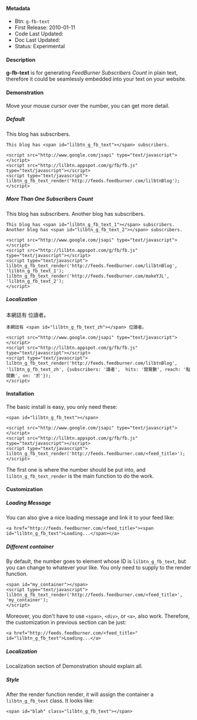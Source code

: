 #### Metadata

* Btn: `g-fb-text`
* First Release: 2010-01-11
* Code Last Updated:
* Doc Last Updated:
* Status: Experimental

#### Description

**g-fb-text** is for generating *FeedBurner Subscribers Count* in plain text, therefore it could be seamlessly embedded into your text on your website.

#### Demonstration

Move your mouse cursor over the number, you can get more detail.

##### Default

This blog has <span id="lilbtn_g_fb_text"></span> subscribers.

<script type="text/javascript">
lilbtn_g_fb_text_render('http://feeds.feedburner.com/lilbtnBlog');
</script>

	This blog has <span id="lilbtn_g_fb_text"></span> subscribers.
	
	<script src="http://www.google.com/jsapi" type="text/javascript"></script>
	<script src="http://lilbtn.appspot.com/g/fb/fb.js" type="text/javascript"></script>
	<script type="text/javascript">
	lilbtn_g_fb_text_render('http://feeds.feedburner.com/lilbtnBlog');
	</script>

##### More Than One Subscribers Count

This blog has <span id="lilbtn_g_fb_text_1"></span> subscribers. Another blog has <span id="lilbtn_g_fb_text_2"></span> subscribers.

<script type="text/javascript">
lilbtn_g_fb_text_render('http://feeds.feedburner.com/lilbtnBlog', 'lilbtn_g_fb_text_1');
lilbtn_g_fb_text_render('http://feeds.feedburner.com/makeYJL', 'lilbtn_g_fb_text_2');
</script>

	This blog has <span id="lilbtn_g_fb_text_1"></span> subscribers. Another blog has <span id="lilbtn_g_fb_text_2"></span> subscribers.

	<script src="http://www.google.com/jsapi" type="text/javascript"></script>
	<script src="http://lilbtn.appspot.com/g/fb/fb.js" type="text/javascript"></script>
	<script type="text/javascript">
	lilbtn_g_fb_text_render('http://feeds.feedburner.com/lilbtnBlog', 'lilbtn_g_fb_text_1');
	lilbtn_g_fb_text_render('http://feeds.feedburner.com/makeYJL', 'lilbtn_g_fb_text_2');
	</script>

##### Localization

本網誌有 <span id="lilbtn_g_fb_text_zh"></span> 位讀者。

<script type="text/javascript">
lilbtn_g_fb_text_render('http://feeds.feedburner.com/lilbtnBlog', 'lilbtn_g_fb_text_zh', {subscribers: '讀者',  hits: '閱覽數', reach: '點閱數', on: '於'});
</script>

	本網誌有 <span id="lilbtn_g_fb_text_zh"></span> 位讀者。

	<script src="http://www.google.com/jsapi" type="text/javascript"></script>
	<script src="http://lilbtn.appspot.com/g/fb/fb.js" type="text/javascript"></script>
	<script type="text/javascript">
	lilbtn_g_fb_text_render('http://feeds.feedburner.com/lilbtnBlog', 'lilbtn_g_fb_text_zh', {subscribers: '讀者',  hits: '閱覽數', reach: '點閱數', on: '於'});
	</script>

#### Installation

The basic install is easy, you only need these:
	
	<span id="lilbtn_g_fb_text"></span>
	
	<script src="http://www.google.com/jsapi" type="text/javascript"></script>
	<script src="http://lilbtn.appspot.com/g/fb/fb.js" type="text/javascript"></script>
	<script type="text/javascript">
	lilbtn_g_fb_text_render('http://feeds.feedburner.com/<feed_title>');
	</script>

The first one is where the number should be put into, and `lilbtn_g_fb_text_render` is the main function to do the work.

#### Customization

##### Loading Message

You can also give a nice loading message and link it to your feed like:

	<a href="http://feeds.feedburner.com/<feed_title>"><span id="lilbtn_g_fb_text">Loading...</span></a>

##### Different container

By default, the number goes to element whose ID is `lilbtn_g_fb_text`, but you can change to whatever your like. You only need to supply to the render function.

	<span id="my_container"></span>
	<script type="text/javascript">
	lilbtn_g_fb_text_render('http://feeds.feedburner.com/<feed_title>', 'my_container');
	</script>

Moreover, you don't have to use `<span>`, `<div>`, or `<a>`, also work. Therefore, the customization in previous section can be just:

	<a href="http://feeds.feedburner.com/<feed_title>" id="lilbtn_g_fb_text">Loading...</a>

##### Localization

Localization section of Demonstration should explain all.

##### Style

After the render function render, it will assign the container a `lilbtn_g_fb_text` class. It looks like:

	<span id="blah" class="lilbtn_g_fb_text"></span>
